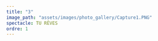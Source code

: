 ```yaml
---
title: "3"
image_path: "assets/images/photo_gallery/Capture1.PNG"
spectacle: TU RÊVES
ordre: 1
---
```

